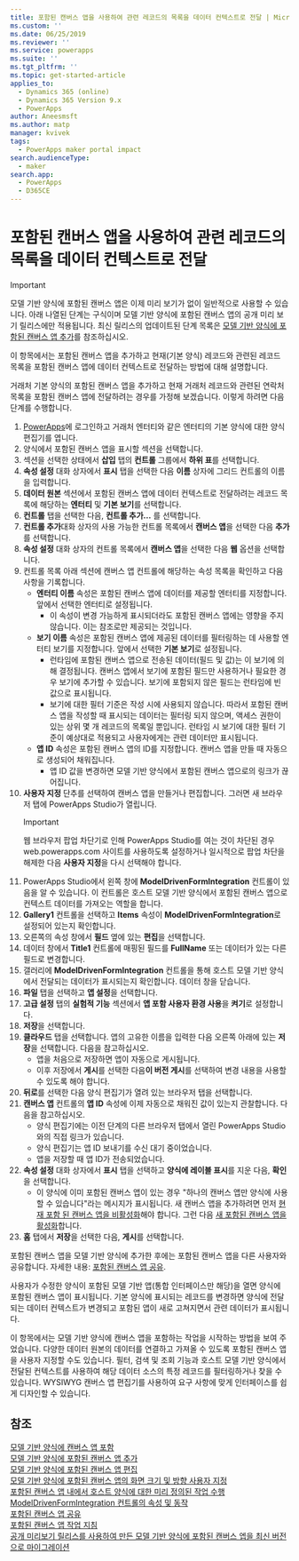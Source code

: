 ```yaml
---
title: 포함된 캔버스 앱을 사용하여 관련 레코드의 목록을 데이터 컨텍스트로 전달 | MicrosoftDocs
ms.custom: ''
ms.date: 06/25/2019
ms.reviewer: ''
ms.service: powerapps
ms.suite: ''
ms.tgt_pltfrm: ''
ms.topic: get-started-article
applies_to:
  - Dynamics 365 (online)
  - Dynamics 365 Version 9.x
  - PowerApps
author: Aneesmsft
ms.author: matp
manager: kvivek
tags:
  - PowerApps maker portal impact
search.audienceType:
  - maker
search.app:
  - PowerApps
  - D365CE
---
```


# <a name="pass-a-list-of-related-records-as-data-context-to-an-embedded-canvas-app"></a>포함된 캔버스 앱을 사용하여 관련 레코드의 목록을 데이터 컨텍스트로 전달
> [!IMPORTANT]
> 모델 기반 양식에 포함된 캔버스 앱은 이제 미리 보기가 없이 일반적으로 사용할 수 있습니다. 아래 나열된 단계는 구식이며 모델 기반 양식에 포함된 캔버스 앱의 공개 미리 보기 릴리스에만 적용됩니다.
> 최신 릴리스의 업데이트된 단계 목록은 [모델 기반 양식에 포함된 캔버스 앱 추가](embedded-canvas-app-add-classic-designer.md)를 참조하십시오.

이 항목에서는 포함된 캔버스 앱을 추가하고 현재(기본 양식) 레코드와 관련된 레코드 목록을 포함된 캔버스 앱에 데이터 컨텍스트로 전달하는 방법에 대해 설명합니다.

거래처 기본 양식의 포함된 캔버스 앱을 추가하고 현재 거래처 레코드와 관련된 연락처 목록을 포함된 캔버스 앱에 전달하려는 경우를 가정해 보겠습니다. 이렇게 하려면 다음 단계를 수행합니다.

1.  [PowerApps](https://web.powerapps.com/?utm_source=padocs&utm_medium=linkinadoc&utm_campaign=referralsfromdoc)에 로그인하고 거래처 엔터티와 같은 엔터티의 기본 양식에 대한 양식 편집기를 엽니다.
2.  양식에서 포함된 캔버스 앱을 표시할 섹션을 선택합니다.
3.  섹션을 선택한 상태에서 **삽입** 탭의 **컨트롤** 그룹에서 **하위 표**를 선택합니다.
4.  **속성 설정** 대화 상자에서 **표시** 탭을 선택한 다음 **이름** 상자에 그리드 컨트롤의 이름을 입력합니다.
5.  **데이터 원본** 섹션에서 포함된 캔버스 앱에 데이터 컨텍스트로 전달하려는 레코드 목록에 해당하는 **엔터티** 및 **기본 보기**를 선택합니다.
6. **컨트롤** 탭을 선택한 다음, **컨트롤 추가…** 를 선택합니다.
7. **컨트롤 추가**대화 상자의 사용 가능한 컨트롤 목록에서  **캔버스 앱**을 선택한 다음 **추가**를 선택합니다.
8. **속성 설정** 대화 상자의 컨트롤 목록에서 **캔버스 앱**을 선택한 다음 **웹** 옵션을 선택합니다.
9. 컨트롤 목록 아래 섹션에 캔버스 앱 컨트롤에 해당하는 속성 목록을 확인하고 다음 사항을 기록합니다.
     - **엔터티 이름** 속성은 포함된 캔버스 앱에 데이터를 제공할 엔터티를 지정합니다. 앞에서 선택한 엔터티로 설정됩니다.
         -  이 속성이 변경 가능하게 표시되더라도 포함된 캔버스 앱에는 영향을 주지 않습니다. 이는 참조로만 제공되는 것입니다.
     -  **보기 이름** 속성은 포함된 캔버스 앱에 제공된 데이터를 필터링하는 데 사용할 엔터티 보기를 지정합니다. 앞에서 선택한 **기본 보기**로 설정됩니다.
         -  런타임에 포함된 캔버스 앱으로 전송된 데이터(필드 및 값)는 이 보기에 의해 결정됩니다. 캔버스 앱에서 보기에 포함된 필드만 사용하거나 필요한 경우 보기에 추가할 수 있습니다. 보기에 포함되지 않은 필드는 런타임에 빈 값으로 표시됩니다.
         -  보기에 대한 필터 기준은 작성 시에 사용되지 않습니다. 따라서 포함된 캔버스 앱을 작성할 때 표시되는 데이터는 필터링 되지 않으며, 액세스 권한이 있는 상위 몇 개 레코드의 목록일 뿐입니다. 런타임 시 보기에 대한 필터 기준이 예상대로 적용되고 사용자에게는 관련 데이터만 표시됩니다.
     -  **앱 ID** 속성은 포함된 캔버스 앱의 ID를 지정합니다. 캔버스 앱을 만들 때 자동으로 생성되어 채워집니다.
         -  앱 ID 값을 변경하면 모델 기반 양식에서 포함된 캔버스 앱으로의 링크가 끊어집니다.
10. **사용자 지정** 단추를 선택하여 캔버스 앱을 만들거나 편집합니다. 그러면 새 브라우저 탭에 PowerApps Studio가 열립니다.
     > [!IMPORTANT]
     > 웹 브라우저 팝업 차단기로 인해 PowerApps Studio를 여는 것이 차단된 경우 web.powerapps.com 사이트를 사용하도록 설정하거나 일시적으로 팝업 차단을 해제한 다음 **사용자 지정**을 다시 선택해야 합니다. 
11. PowerApps Studio에서 왼쪽 창에 **ModelDrivenFormIntegration** 컨트롤이 있음을 알 수 있습니다. 이 컨트롤은 호스트 모델 기반 양식에서 포함된 캔버스 앱으로 컨텍스트 데이터를 가져오는 역할을 합니다. 
12. **Gallery1** 컨트롤을 선택하고 **Items** 속성이 **ModelDrivenFormIntegration**로 설정되어 있는지 확인합니다.
13. 오른쪽의 속성 창에서 **필드** 옆에 있는 **편집**을 선택합니다.
14. 데이터 창에서 **Title1** 컨트롤에 매핑된 필드를 **FullName** 또는 데이터가 있는 다른 필드로 변경합니다.
15. 갤러리에 **ModelDrivenFormIntegration** 컨트롤을 통해 호스트 모델 기반 양식에서 전달되는 데이터가 표시되는지 확인합니다. 데이터 창을 닫습니다.
16. **파일** 탭을 선택하고 **앱 설정**을 선택합니다.
17. **고급 설정** 탭의 **실험적 기능** 섹션에서 **앱 포함 사용자 환경 사용**을 **켜기**로 설정합니다.
18. **저장**을 선택합니다. 
19. **클라우드** 탭을 선택합니다. 앱의 고유한 이름을 입력한 다음 오른쪽 아래에 있는 **저장**을 선택합니다. 다음을 참고하십시오. 
    -  앱을 처음으로 저장하면 앱이 자동으로 게시됩니다. 
      -  이후 저장에서 **게시**를 선택한 다음**이 버전 게시**를 선택하여 변경 내용을 사용할 수 있도록 해야 합니다.
20. **뒤로**를 선택한 다음 양식 편집기가 열려 있는 브라우저 탭을 선택합니다. 
21. **캔버스 앱** 컨트롤의 **앱 ID**  속성에 이제 자동으로 채워진 값이 있는지 관찰합니다. 다음을 참고하십시오. 
     -  양식 편집기에는 이전 단계의 다른 브라우저 탭에서 열린 PowerApps Studio와의 직접 링크가 있습니다.
     -  양식 편집기는 앱 ID 보내기를 수신 대기 중이었습니다.
     -  앱을 저장할 때 앱 ID가 전송되었습니다.
22. **속성 설정** 대화 상자에서 **표시** 탭을 선택하고 **양식에 레이블 표시**를 지운 다음, **확인**을 선택합니다.
     - 이 양식에 이미 포함된 캔버스 앱이 있는 경우 "하나의 캔버스 앱만 양식에 사용할 수 있습니다"라는 메시지가 표시됩니다. 새 캔버스 앱을 추가하려면 먼저 [현재 포함 된 캔버스 앱을 비활성화](embedded-canvas-app-guidelines.md#disable-an-embedded-canvas-app)해야 합니다. 그런 다음 [새 포함된 캔버스 앱을 활성화](embedded-canvas-app-guidelines.md#enable-an-embedded-canvas-app)합니다.
23. **홈** 탭에서 **저장**을 선택한 다음, **게시**를 선택합니다.

포함된 캔버스 앱을 모델 기반 양식에 추가한 후에는 포함된 캔버스 앱을 다른 사용자와 공유합니다. 자세한 내용: [포함된 캔버스 앱 공유](share-embedded-canvas-app.md).

사용자가 수정한 양식이 포함된 모델 기반 앱(통합 인터페이스만 해당)을 열면 양식에 포함된 캔버스 앱이 표시됩니다. 기본 양식에 표시되는 레코드를 변경하면 양식에 전달되는 데이터 컨텍스트가 변경되고 포함된 앱이 새로 고쳐지면서 관련 데이터가 표시됩니다.

이 항목에서는 모델 기반 양식에 캔버스 앱을 포함하는 작업을 시작하는 방법을 보여 주었습니다. 다양한 데이터 원본의 데이터를 연결하고 가져올 수 있도록 포함된 캔버스 앱을 사용자 지정할 수도 있습니다. 필터, 검색 및 조회 기능과 호스트 모델 기반 양식에서 전달된 컨텍스트를 사용하여 해당 데이터 소스의 특정 레코드를 필터링하거나 찾을 수 있습니다. WYSIWYG 캔버스 앱 편집기를 사용하여 요구 사항에 맞게 인터페이스를 쉽게 디자인할 수 있습니다.

## <a name="see-also"></a>참조
[모델 기반 양식에 캔버스 앱 포함](embed-canvas-app-in-form.md) <br />
[모델 기반 양식에 포함된 캔버스 앱 추가](embedded-canvas-app-add-classic-designer.md) <br />
[모델 기반 양식에 포함된 캔버스 앱 편집](embedded-canvas-app-edit-classic-designer.md) <br />
[모델 기반 양식에 포함된 캔버스 앱의 화면 크기 및 방향 사용자 지정](embedded-canvas-app-customize-screen.md) <br />
[포함된 캔버스 앱 내에서 호스트 양식에 대한 미리 정의된 작업 수행](embedded-canvas-app-actions.md) <br />
[ModelDrivenFormIntegration 컨트롤의 속성 및 동작](embedded-canvas-app-properties-actions.md) <br />
[포함된 캔버스 앱 공유](share-embedded-canvas-app.md) <br />
[포함된 캔버스 앱 작업 지침](embedded-canvas-app-guidelines.md) <br />
[공개 미리보기 릴리스를 사용하여 만든 모델 기반 양식에 포함된 캔버스 엡을 최신 버전으로 마이그레이션](embedded-canvas-app-migrate-from-preview.md) <br />
